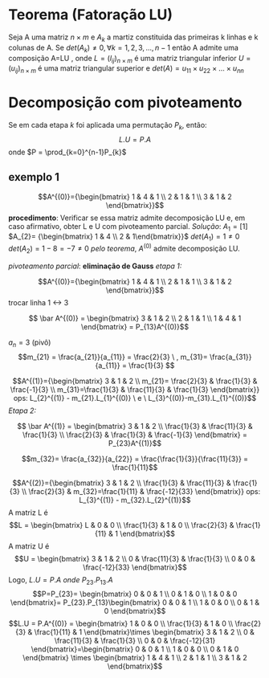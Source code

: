 # Teorema (Fatoração LU)
Seja A uma matriz $n\times m$ e $A_k$ a martiz constituida das primeiras k linhas e k colunas de A.
Se $det(A_k) \neq 0, \forall k=1, 2, 3, ..., n-1$ então A admite uma composição A=LU , onde $L = (l_{ij})_{n\times m}$ é uma matriz triangular inferior $U = (u_{ij})_{n\times m}$ é uma matriz triangular superior e $det(A) = u_{11} \times u_{22} \times ... \times u_{nn}$

# Decomposição com pivoteamento
Se em cada etapa $k$ foi aplicada uma permutação $P_{k}$, então:
$$L.U = P.A$$
onde $P = \prod_{k=0}^{n-1}P_{k}$ 

## exemplo 1
$$A^{(0)}={\begin{bmatrix} 1 & 4 & 1 \\ 2 & 1 & 1 \\ 3 & 1 & 2 \end{bmatrix}}$$
**procedimento**: Verificar se essa matriz admite decomposição LU e, em caso afirmativo, obter L e U com pivoteamento parcial.
_Solução_: $A_{1}=[1]$
$A_{2}= {\begin{bmatrix} 1 & 4 \\ 2 & 1\end{bmatrix}}$
$det(A_{1}) = 1 \neq 0$
$det(A_{2})= 1 - 8 = -7 \neq 0$
*pelo teorema*, $A^{(0)}$ admite decomposição LU.

_pivoteamento parcial_:
**eliminação de Gauss**
_etapa 1:_

$$A^{(0)}={\begin{bmatrix} 1 & 4 & 1 \\ 2 & 1 & 1 \\ 3 & 1 & 2 \end{bmatrix}}$$
trocar linha 1 <-> 3

$$ \bar A^{(0)} = \begin{bmatrix} 3 & 1 & 2 \\  2 & 1 & 1 \\  1 & 4 & 1 \end{bmatrix} = P_{13}A^{(0)}$$

$a_{n}=3$ (pivô)
$$m_{21} = \frac{a_{21}}{a_{11}} = \frac{2}{3} \ , m_{31}= \frac{a_{31}}{a_{11}} = \frac{1}{3} $$

$$A^{(1)}={\begin{bmatrix} 3 & 1 & 2 \\ m_{21}= \frac{2}{3} & \frac{1}{3} & \frac{-1}{3} \\ m_{31}=\frac{1}{3} & \frac{11}{3} & \frac{1}{3} \end{bmatrix}} ops: L_{2}^{(1)} -  m_{21}.L_{1}^{(0)} \ e \ L_{3}^{(0)}-m_{31}.L_{1}^{(0)}$$
_Etapa 2:_ 

$$ \bar A^{(1)} = \begin{bmatrix} 3 & 1 & 2 \\  \frac{1}{3} & \frac{11}{3} & \frac{1}{3} \\  \frac{2}{3} & \frac{1}{3} & \frac{-1}{3} \end{bmatrix} = P_{23}A^{(1)}$$

$$m_{32}= \frac{a_{32}}{a_{22}} = \frac{\frac{1}{3}}{\frac{11}{3}} = \frac{1}{11}$$


$$A^{(2)}={\begin{bmatrix} 3 & 1 & 2 \\ \frac{1}{3} & \frac{11}{3} & \frac{1}{3} \\ \frac{2}{3} & m_{32}=\frac{1}{11} & \frac{-12}{33} \end{bmatrix}} ops: L_{3}^{(1)} - m_{32}.L_{2}^{(1)}$$
A matriz L é 
$$L = \begin{bmatrix}
L & 0 & 0 \\ \frac{1}{3} & 1  &  0 \\ \frac{2}{3} & \frac{1}{11} &  1
\end{bmatrix}$$
A matriz U é
$$U = \begin{bmatrix}
3  & 1  &  2 \\ 0  & \frac{11}{3} & \frac{1}{3}  \\ 0 & 0 & \frac{-12}{33} 
\end{bmatrix}$$
Logo, $L.U = P.A \ onde \ P_{23}.P_{13}.A$ 
$$P=P_{23}= \begin{bmatrix}
0 & 0 & 1  \\ 0 & 1 & 0 \\ 1 & 0 & 0
\end{bmatrix}= P_{23}.P_{13}\begin{bmatrix}
0 & 0 & 1 \\ 1 & 0 & 0 \\ 0 & 1 & 0
\end{bmatrix}$$
$$L.U = P.A^{(0)} =
\begin{bmatrix}
1  & 0 & 0 \\ \frac{1}{3} & 1 & 0 \\ \frac{2}{3} & \frac{1}{11} & 1
\end{bmatrix}\times \begin{bmatrix}
3 & 1 & 2  \\ 0 & \frac{11}{3} & \frac{1}{3} \\ 0 & 0 & \frac{-12}{31}
\end{bmatrix}=\begin{bmatrix}
0 & 0 & 1 \\ 1 & 0 & 0 \\ 0 & 1 & 0
\end{bmatrix} \times \begin{bmatrix}
1 & 4 & 1 \\ 2 & 1 & 1 \\ 3 & 1 & 2
\end{bmatrix}$$ 
